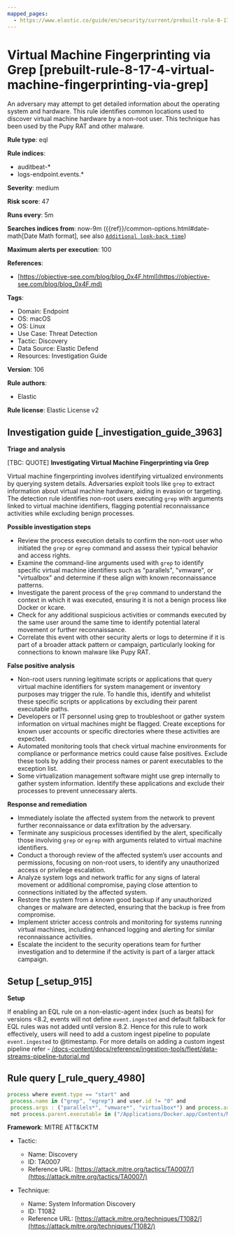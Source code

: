 ```yaml
---
mapped_pages:
  - https://www.elastic.co/guide/en/security/current/prebuilt-rule-8-17-4-virtual-machine-fingerprinting-via-grep.html
---
```


# Virtual Machine Fingerprinting via Grep [prebuilt-rule-8-17-4-virtual-machine-fingerprinting-via-grep]

An adversary may attempt to get detailed information about the operating system and hardware. This rule identifies common locations used to discover virtual machine hardware by a non-root user. This technique has been used by the Pupy RAT and other malware.

**Rule type**: eql

**Rule indices**:

* auditbeat-*
* logs-endpoint.events.*

**Severity**: medium

**Risk score**: 47

**Runs every**: 5m

**Searches indices from**: now-9m ({{ref}}/common-options.html#date-math[Date Math format], see also [`Additional look-back time`](docs-content://solutions/security/detect-and-alert/create-detection-rule.md#rule-schedule))

**Maximum alerts per execution**: 100

**References**:

* [https://objective-see.com/blog/blog_0x4F.html](https://objective-see.com/blog/blog_0x4F.md)

**Tags**:

* Domain: Endpoint
* OS: macOS
* OS: Linux
* Use Case: Threat Detection
* Tactic: Discovery
* Data Source: Elastic Defend
* Resources: Investigation Guide

**Version**: 106

**Rule authors**:

* Elastic

**Rule license**: Elastic License v2

## Investigation guide [_investigation_guide_3963]

**Triage and analysis**

[TBC: QUOTE]
**Investigating Virtual Machine Fingerprinting via Grep**

Virtual machine fingerprinting involves identifying virtualized environments by querying system details. Adversaries exploit tools like `grep` to extract information about virtual machine hardware, aiding in evasion or targeting. The detection rule identifies non-root users executing `grep` with arguments linked to virtual machine identifiers, flagging potential reconnaissance activities while excluding benign processes.

**Possible investigation steps**

* Review the process execution details to confirm the non-root user who initiated the `grep` or `egrep` command and assess their typical behavior and access rights.
* Examine the command-line arguments used with `grep` to identify specific virtual machine identifiers such as "parallels", "vmware", or "virtualbox" and determine if these align with known reconnaissance patterns.
* Investigate the parent process of the `grep` command to understand the context in which it was executed, ensuring it is not a benign process like Docker or kcare.
* Check for any additional suspicious activities or commands executed by the same user around the same time to identify potential lateral movement or further reconnaissance.
* Correlate this event with other security alerts or logs to determine if it is part of a broader attack pattern or campaign, particularly looking for connections to known malware like Pupy RAT.

**False positive analysis**

* Non-root users running legitimate scripts or applications that query virtual machine identifiers for system management or inventory purposes may trigger the rule. To handle this, identify and whitelist these specific scripts or applications by excluding their parent executable paths.
* Developers or IT personnel using grep to troubleshoot or gather system information on virtual machines might be flagged. Create exceptions for known user accounts or specific directories where these activities are expected.
* Automated monitoring tools that check virtual machine environments for compliance or performance metrics could cause false positives. Exclude these tools by adding their process names or parent executables to the exception list.
* Some virtualization management software might use grep internally to gather system information. Identify these applications and exclude their processes to prevent unnecessary alerts.

**Response and remediation**

* Immediately isolate the affected system from the network to prevent further reconnaissance or data exfiltration by the adversary.
* Terminate any suspicious processes identified by the alert, specifically those involving `grep` or `egrep` with arguments related to virtual machine identifiers.
* Conduct a thorough review of the affected system’s user accounts and permissions, focusing on non-root users, to identify any unauthorized access or privilege escalation.
* Analyze system logs and network traffic for any signs of lateral movement or additional compromise, paying close attention to connections initiated by the affected system.
* Restore the system from a known good backup if any unauthorized changes or malware are detected, ensuring that the backup is free from compromise.
* Implement stricter access controls and monitoring for systems running virtual machines, including enhanced logging and alerting for similar reconnaissance activities.
* Escalate the incident to the security operations team for further investigation and to determine if the activity is part of a larger attack campaign.


## Setup [_setup_915]

**Setup**

If enabling an EQL rule on a non-elastic-agent index (such as beats) for versions <8.2, events will not define `event.ingested` and default fallback for EQL rules was not added until version 8.2. Hence for this rule to work effectively, users will need to add a custom ingest pipeline to populate `event.ingested` to @timestamp. For more details on adding a custom ingest pipeline refer - [/docs-content/docs/reference/ingestion-tools/fleet/data-streams-pipeline-tutorial.md](docs-content://reference/ingestion-tools/fleet/data-streams-pipeline-tutorial.md)


## Rule query [_rule_query_4980]

```js
process where event.type == "start" and
 process.name in ("grep", "egrep") and user.id != "0" and
 process.args : ("parallels*", "vmware*", "virtualbox*") and process.args : "Manufacturer*" and
 not process.parent.executable in ("/Applications/Docker.app/Contents/MacOS/Docker", "/usr/libexec/kcare/virt-what")
```

**Framework**: MITRE ATT&CKTM

* Tactic:

    * Name: Discovery
    * ID: TA0007
    * Reference URL: [https://attack.mitre.org/tactics/TA0007/](https://attack.mitre.org/tactics/TA0007/)

* Technique:

    * Name: System Information Discovery
    * ID: T1082
    * Reference URL: [https://attack.mitre.org/techniques/T1082/](https://attack.mitre.org/techniques/T1082/)



